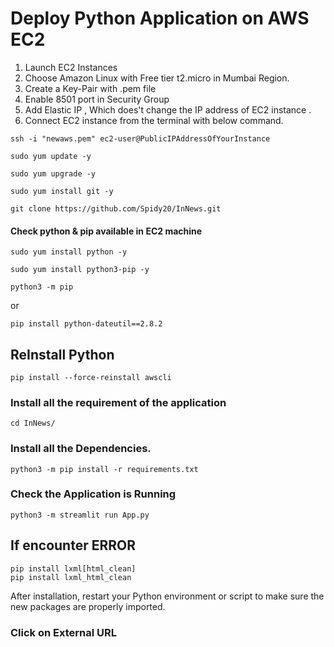 # Deploy Python Application on AWS EC2 

1. Launch EC2 Instances
2. Choose Amazon Linux with Free tier t2.micro in Mumbai Region.
3. Create a Key-Pair with .pem file
4. Enable 8501 port in Security Group
5. Add Elastic IP , Which does't change the IP address of EC2 instance .
6. Connect EC2 instance from the terminal with below command.

```
ssh -i "newaws.pem" ec2-user@PublicIPAddressOfYourInstance
```

```
sudo yum update -y
```

```
sudo yum upgrade -y
```

```
sudo yum install git -y
```

```
git clone https://github.com/Spidy20/InNews.git
```

#### Check python & pip available in EC2 machine
```
sudo yum install python -y
```

```
sudo yum install python3-pip -y
```

```
python3 -m pip
```

or 

```
pip install python-dateutil==2.8.2
```

## ReInstall Python
```
pip install --force-reinstall awscli
```


### Install all the requirement of the application
```
cd InNews/
```

### Install all the Dependencies.
```
python3 -m pip install -r requirements.txt
```

### Check the Application is Running
```
python3 -m streamlit run App.py
```
## If encounter ERROR
```
pip install lxml[html_clean]
pip install lxml_html_clean
```
After installation, restart your Python environment or script to make sure the new packages are properly imported.

### Click on External URL